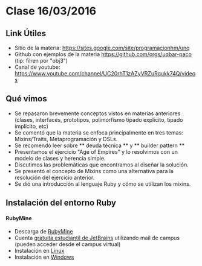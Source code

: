 # Clase 16/03/2016

## Link Útiles

 - Sitio de la materia: https://sites.google.com/site/programacionhm/unq
 - Github con ejemplos de la materia https://github.com/orgs/uqbar-paco (tip: filren por "obj3")
 - Canal de youtube: https://www.youtube.com/channel/UC20rhT1zAZyVRZuRqukk74Q/videos

## Qué vimos

 - Se repasaron brevemente conceptos vistos en materias anteriores (clases, interfaces, prototipos, polimorfismo tipado explícito, tipado implícito, etc)
 - Se comentó que la materia se enfoca principalmente en tres temas: Mixins/Traits, Metaprogramación y DSLs.
 - Se recomendó leer sobre ** deuda técnica ** y ** builder pattern **
 - Presentamos el ejercicio "Age of Empires" y lo resolvimos con un modelo de clases y herencia simple.
 - Discutimos las problemáticas que encontramos al diseñar la solución.
 - Se presentó el concepto de Mixins como una alternativa para la resolución del ejercicio anterior.
 - Se dió una introducción al lenguaje Ruby y cómo se utilizan los mixins. 
 

## Instalación del entorno Ruby

#### RubyMine
 
 - Descarga de [RubyMine](https://www.jetbrains.com/ruby/)
 - Cuenta [gratuita estudiantil de JetBrains](https://www.jetbrains.com/student/) utilizando mail de campus (pueden acceder desde el campus virtual)
 - Instalación en [Linux](https://www.youtube.com/watch?v=OyLoonEjfDY)
 - Instalación en [Windows](https://www.youtube.com/watch?v=Y0G9hScWgAs)
